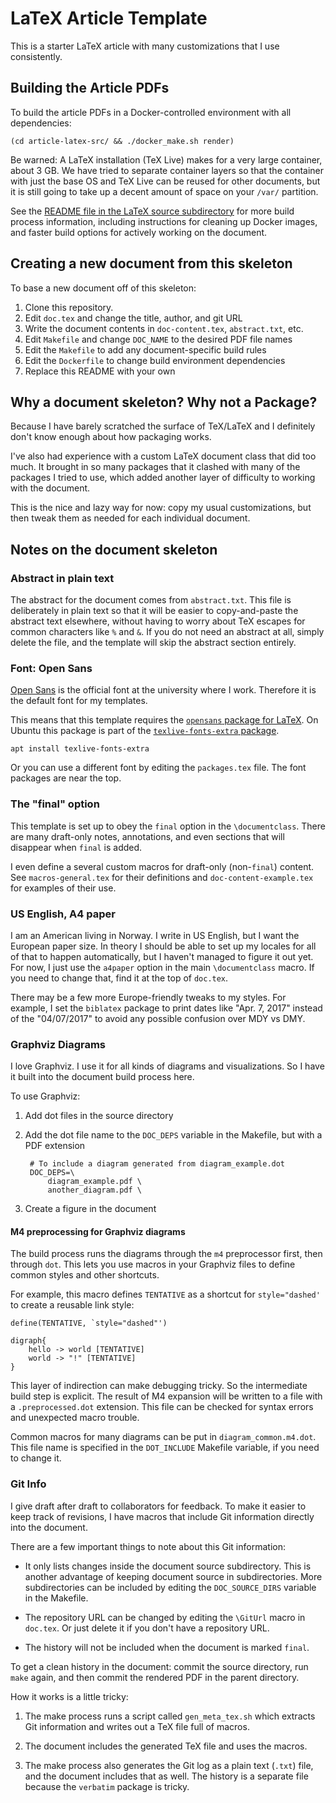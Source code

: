 LaTeX Article Template
==================================================

This is a starter LaTeX article with many customizations that I use consistently.


## Building the Article PDFs

To build the article PDFs in a Docker-controlled environment with all dependencies:

    (cd article-latex-src/ && ./docker_make.sh render)

Be warned: A LaTeX installation (TeX Live) makes for a very large container, about 3 GB.
We have tried to separate container layers so that the container with just the base OS and TeX Live can be reused for other documents, but it is still going to take up a decent amount of space on your `/var/` partition.

See the [README file in the LaTeX source subdirectory](article-latex-src/README.md) for more build process information,
including instructions for cleaning up Docker images,
and faster build options for actively working on the document.


## Creating a new document from this skeleton

To base a new document off of this skeleton:

1. Clone this repository.
2. Edit `doc.tex` and change the title, author, and git URL
3. Write the document contents in `doc-content.tex`, `abstract.txt`, etc.
4. Edit `Makefile` and change `DOC_NAME` to the desired PDF file names
5. Edit the `Makefile` to add any document-specific build rules
6. Edit the `Dockerfile` to change build environment dependencies
7. Replace this README with your own


## Why a document skeleton? Why not a Package?

Because I have barely scratched the surface of TeX/LaTeX and I definitely
don't know enough about how packaging works.

I've also had experience with a custom LaTeX document class that did too much.
It brought in so many packages that it clashed with many of the packages I tried to use,
which added another layer of difficulty to working with the document.

This is the nice and lazy way for now:
copy my usual customizations,
but then tweak them as needed for each individual document.


## Notes on the document skeleton


### Abstract in plain text

The abstract for the document comes from `abstract.txt`.
This file is deliberately in plain text so that it will be easier to copy-and-paste the abstract text elsewhere, without having to worry about TeX escapes for common characters like `%` and `&`.
If you do not need an abstract at all, simply delete the file, and the template will skip the abstract section entirely.


### Font: Open Sans

[Open Sans](https://fonts.google.com/specimen/Open+Sans)
is the official font at the university where I work.
Therefore it is the default font for my templates.

This means that this template requires the
[`opensans` package for LaTeX](https://ctan.org/pkg/opensans).
On Ubuntu this package is part of the
[`texlive-fonts-extra` package](https://packages.ubuntu.com/xenial/texlive-fonts-extra).

    apt install texlive-fonts-extra

Or you can use a different font by editing the `packages.tex` file.
The font packages are near the top.


### The "final" option

This template is set up to obey the `final` option in the `\documentclass`.
There are many draft-only notes, annotations, and even sections that will
disappear when `final` is added.

I even define a several custom macros for draft-only (non-`final`) content.
See `macros-general.tex` for their definitions and `doc-content-example.tex` for examples of their use.


### US English, A4 paper

I am an American living in Norway.
I write in US English, but I want the European paper size.
In theory I should be able to set up my locales for all of that to happen
automatically, but I haven't managed to figure it out yet.
For now, I just use the `a4paper` option in the main `\documentclass` macro.
If you need to change that, find it at the top of `doc.tex`.

There may be a few more Europe-friendly tweaks to my styles.
For example, I set the `biblatex` package to print dates like "Apr. 7, 2017"
instead of the "04/07/2017" to avoid any possible confusion over MDY vs DMY.


### Graphviz Diagrams

I love Graphviz.
I use it for all kinds of diagrams and visualizations.
So I have it built into the document build process here.

To use Graphviz:

1. Add dot files in the source directory

2. Add the dot file name to the `DOC_DEPS` variable in the Makefile,
    but with a PDF extension

        # To include a diagram generated from diagram_example.dot
        DOC_DEPS=\
            diagram_example.pdf \
            another_diagram.pdf \

3. Create a figure in the document


#### M4 preprocessing for Graphviz diagrams

The build process runs the diagrams through the `m4` preprocessor first,
then through `dot`.
This lets you use macros in your Graphviz files to define common styles
and other shortcuts.

For example, this macro defines `TENTATIVE` as a shortcut for `style="dashed'`
to create a reusable link style:


    define(TENTATIVE, `style="dashed"')

    digraph{
        hello -> world [TENTATIVE]
        world -> "!" [TENTATIVE]
    }

This layer of indirection can make debugging tricky.
So the intermediate build step is explicit.
The result of M4 expansion will be written to a file with a
`.preprocessed.dot` extension.
This file can be checked for syntax errors and unexpected macro trouble.

Common macros for many diagrams can be put in `diagram_common.m4.dot`.
This file name is specified in the `DOT_INCLUDE` Makefile variable,
if you need to change it.


### Git Info

I give draft after draft to collaborators for feedback.
To make it easier to keep track of revisions, I have macros that include Git
information directly into the document.

There are a few important things to note about this Git information:

- It only lists changes inside the document source subdirectory.
    This is another advantage of keeping document source in subdirectories.
    More subdirectories can be included by editing the `DOC_SOURCE_DIRS` variable in the Makefile.

- The repository URL can be changed by editing the `\GitUrl` macro in `doc.tex`.
    Or just delete it if you don't have a repository URL.

- The history will not be included when the document is marked `final`.

To get a clean history in the document: commit the source directory, run `make`
again, and then commit the rendered PDF in the parent directory.

How it works is a little tricky:

1. The make process runs a script called `gen_meta_tex.sh` which extracts Git
   information and writes out a TeX file full of macros.

2. The document includes the generated TeX file and uses the macros.

3. The make process also generates the Git log as a plain text (`.txt`) file,
   and the document includes that as well. The history is a separate file
   because the `verbatim` package is tricky.
